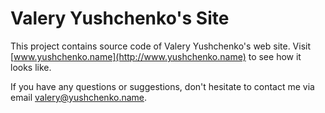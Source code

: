 # Valery Yushchenko's Site

This project contains source code of Valery Yushchenko's web site.
Visit [www.yushchenko.name](http://www.yushchenko.name) to see how it looks like.

If you have any questions or suggestions, 
don't hesitate to contact me via email <valery@yushchenko.name>.
